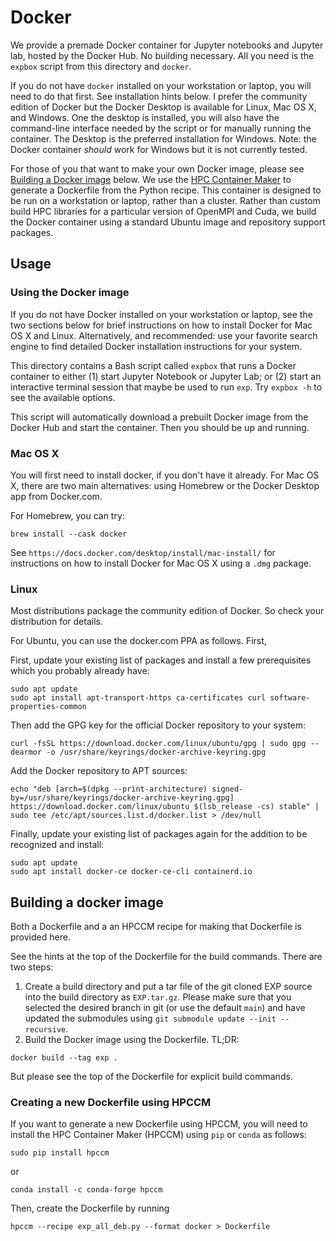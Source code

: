 # Docker

We provide a premade Docker container for Jupyter notebooks and
Jupyter lab, hosted by the Docker Hub. No building necessary.  All you
need is the `expbox` script from this directory and `docker`.

If you do not have `docker` installed on your workstation or laptop,
you will need to do that first. See installation hints below. I prefer
the community edition of Docker but the Docker Desktop is available
for Linux, Mac OS X, and Windows. One the desktop is installed, you
will also have the command-line interface needed by the script or for
manually running the container.  The Desktop is the preferred
installation for Windows. Note: the Docker container _should_ work for
Windows but it is not currently tested.

For those of you that want to make your own Docker image, please see
[Building a Docker image](#Building-a-Docker-image) below.  We use the
[HPC Container Maker](https://github.com/NVIDIA/hpc-container-maker)
to generate a Dockerfile from the Python recipe.  This container is
designed to be run on a workstation or laptop, rather than a cluster.
Rather than custom build HPC libraries for a particular version of
OpenMPI and Cuda, we build the Docker container using a standard
Ubuntu image and repository support packages.

## Usage

### Using the Docker image

If you do not have Docker installed on your workstation or laptop, see
the two sections below for brief instructions on how to install Docker
for Mac OS X and Linux. Alternatively, and recommended: use your
favorite search engine to find detailed Docker installation
instructions for your system.

This directory contains a Bash script called `expbox` that runs a
Docker container to either (1) start Jupyter Notebook or Jupyter Lab;
or (2) start an interactive terminal session that maybe be used to run
`exp`. Try `expbox -h` to see the available options.

This script will automatically download a prebuilt Docker image from
the Docker Hub and start the container.  Then you should be up and
running.

### Mac OS X

You will first need to install docker, if you don't have it
already. For Mac OS X, there are two main alternatives: using
Homebrew or the Docker Desktop app from Docker.com. 

For Homebrew, you can try:
```
brew install --cask docker
```

See `https://docs.docker.com/desktop/install/mac-install/` for
instructions on how to install Docker for Mac OS X using a `.dmg`
package.

### Linux

Most distributions package the community edition of Docker. So check
your distribution for details. 

For Ubuntu, you can use the docker.com PPA as follows. First, 

First, update your existing list of packages and install a few prerequisites
which you probably already have:
```
sudo apt update
sudo apt install apt-transport-https ca-certificates curl software-properties-common
```
Then add the GPG key for the official Docker repository to your system:
```
curl -fsSL https://download.docker.com/linux/ubuntu/gpg | sudo gpg --dearmor -o /usr/share/keyrings/docker-archive-keyring.gpg
```
Add the Docker repository to APT sources:
```
echo "deb [arch=$(dpkg --print-architecture) signed-by=/usr/share/keyrings/docker-archive-keyring.gpg] https://download.docker.com/linux/ubuntu $(lsb_release -cs) stable" | sudo tee /etc/apt/sources.list.d/docker.list > /dev/null
```
Finally, update your existing list of packages again for the addition
to be recognized and install:
```
sudo apt update
sudo apt install docker-ce docker-ce-cli containerd.io
```

## Building a docker image

Both a Dockerfile and a an HPCCM recipe for making that Dockerfile is
provided here.

See the hints at the top of the Dockerfile for the build commands.
There are two steps:
1. Create a build directory and put a tar file of the git cloned EXP
source into the build directory as `EXP.tar.gz`. Please make sure that
you selected the desired branch in git (or use the default `main`) and
have updated the submodules using `git submodule update --init
--recursive`. 
2. Build the Docker image using the Dockerfile. TL;DR:
```
docker build --tag exp .
```
But please see the top of the Dockerfile for explicit build commands.

### Creating a new Dockerfile using HPCCM

If you want to generate a new Dockerfile using HPCCM, you will need to
install the HPC Container Maker (HPCCM) using `pip`
or `conda` as follows:
```
sudo pip install hpccm
```
or
```
conda install -c conda-forge hpccm
```

Then, create the Dockerfile by running
```
hpccm --recipe exp_all_deb.py --format docker > Dockerfile
```
